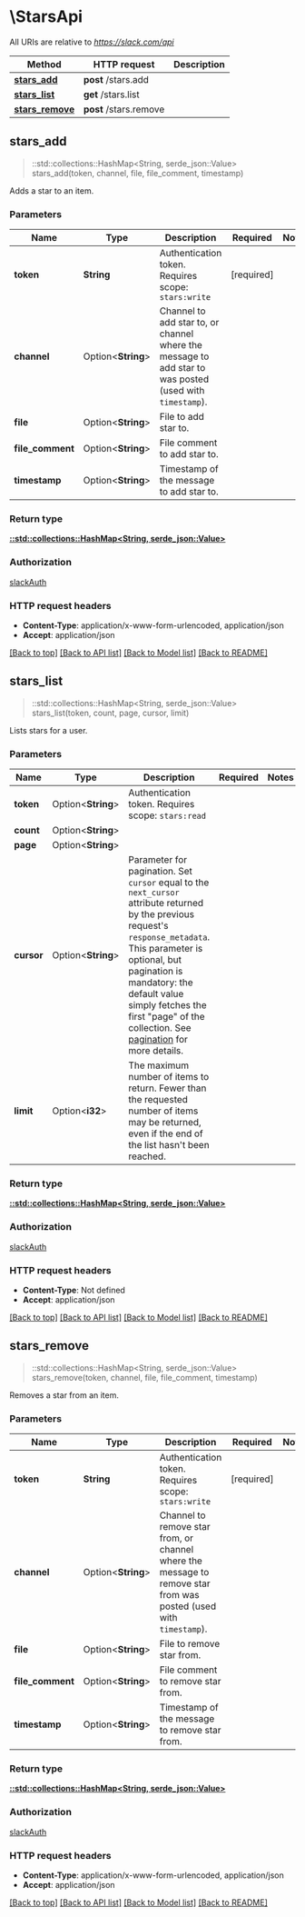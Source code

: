 # \StarsApi

All URIs are relative to *https://slack.com/api*

Method | HTTP request | Description
------------- | ------------- | -------------
[**stars_add**](StarsApi.md#stars_add) | **post** /stars.add | 
[**stars_list**](StarsApi.md#stars_list) | **get** /stars.list | 
[**stars_remove**](StarsApi.md#stars_remove) | **post** /stars.remove | 



## stars_add

> ::std::collections::HashMap<String, serde_json::Value> stars_add(token, channel, file, file_comment, timestamp)


Adds a star to an item.

### Parameters


Name | Type | Description  | Required | Notes
------------- | ------------- | ------------- | ------------- | -------------
**token** | **String** | Authentication token. Requires scope: `stars:write` | [required] |
**channel** | Option<**String**> | Channel to add star to, or channel where the message to add star to was posted (used with `timestamp`). |  |
**file** | Option<**String**> | File to add star to. |  |
**file_comment** | Option<**String**> | File comment to add star to. |  |
**timestamp** | Option<**String**> | Timestamp of the message to add star to. |  |

### Return type

[**::std::collections::HashMap<String, serde_json::Value>**](serde_json::Value.md)

### Authorization

[slackAuth](../README.md#slackAuth)

### HTTP request headers

- **Content-Type**: application/x-www-form-urlencoded, application/json
- **Accept**: application/json

[[Back to top]](#) [[Back to API list]](../README.md#documentation-for-api-endpoints) [[Back to Model list]](../README.md#documentation-for-models) [[Back to README]](../README.md)


## stars_list

> ::std::collections::HashMap<String, serde_json::Value> stars_list(token, count, page, cursor, limit)


Lists stars for a user.

### Parameters


Name | Type | Description  | Required | Notes
------------- | ------------- | ------------- | ------------- | -------------
**token** | Option<**String**> | Authentication token. Requires scope: `stars:read` |  |
**count** | Option<**String**> |  |  |
**page** | Option<**String**> |  |  |
**cursor** | Option<**String**> | Parameter for pagination. Set `cursor` equal to the `next_cursor` attribute returned by the previous request's `response_metadata`. This parameter is optional, but pagination is mandatory: the default value simply fetches the first \"page\" of the collection. See [pagination](/docs/pagination) for more details. |  |
**limit** | Option<**i32**> | The maximum number of items to return. Fewer than the requested number of items may be returned, even if the end of the list hasn't been reached. |  |

### Return type

[**::std::collections::HashMap<String, serde_json::Value>**](serde_json::Value.md)

### Authorization

[slackAuth](../README.md#slackAuth)

### HTTP request headers

- **Content-Type**: Not defined
- **Accept**: application/json

[[Back to top]](#) [[Back to API list]](../README.md#documentation-for-api-endpoints) [[Back to Model list]](../README.md#documentation-for-models) [[Back to README]](../README.md)


## stars_remove

> ::std::collections::HashMap<String, serde_json::Value> stars_remove(token, channel, file, file_comment, timestamp)


Removes a star from an item.

### Parameters


Name | Type | Description  | Required | Notes
------------- | ------------- | ------------- | ------------- | -------------
**token** | **String** | Authentication token. Requires scope: `stars:write` | [required] |
**channel** | Option<**String**> | Channel to remove star from, or channel where the message to remove star from was posted (used with `timestamp`). |  |
**file** | Option<**String**> | File to remove star from. |  |
**file_comment** | Option<**String**> | File comment to remove star from. |  |
**timestamp** | Option<**String**> | Timestamp of the message to remove star from. |  |

### Return type

[**::std::collections::HashMap<String, serde_json::Value>**](serde_json::Value.md)

### Authorization

[slackAuth](../README.md#slackAuth)

### HTTP request headers

- **Content-Type**: application/x-www-form-urlencoded, application/json
- **Accept**: application/json

[[Back to top]](#) [[Back to API list]](../README.md#documentation-for-api-endpoints) [[Back to Model list]](../README.md#documentation-for-models) [[Back to README]](../README.md)

